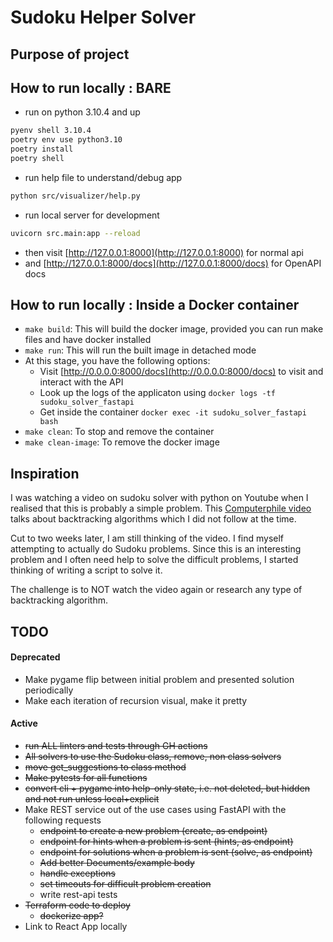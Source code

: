 # Sudoku Helper Solver

## Purpose of project

## How to run locally : BARE

- run on python 3.10.4 and up
```bash
pyenv shell 3.10.4
poetry env use python3.10
poetry install
poetry shell
```
- run help file to understand/debug app
```bash
python src/visualizer/help.py
```
- run local server for development
```bash
uvicorn src.main:app --reload
```
- then visit [http://127.0.0.1:8000](http://127.0.0.1:8000) for normal api
- and [http://127.0.0.1:8000/docs](http://127.0.0.1:8000/docs) for OpenAPI docs

## How to run locally : Inside a Docker container

- `make build`: This will build the docker image, provided you can run make files and have docker installed
- `make run`: This will run the built image in detached mode
- At this stage, you have the following options:
  - Visit [http://0.0.0.0:8000/docs](http://0.0.0.0:8000/docs) to visit and interact with the API
  - Look up the logs of the applicaton using `docker logs -tf sudoku_solver_fastapi`
  - Get inside the container `docker exec -it sudoku_solver_fastapi bash`
- `make clean`: To stop and remove the container
- `make clean-image`: To remove the docker image

## Inspiration

I was watching a video on sudoku solver with python on Youtube when I realised that this is probably a simple problem. This [Computerphile video](https://www.youtube.com/watch?v=G_UYXzGuqvM) talks about backtracking algorithms which I did not follow at the time.

Cut to two weeks later, I am still thinking of the video. I find myself attempting to actually do Sudoku problems. Since this is an interesting problem and I often need help to solve the difficult problems, I started thinking of writing a script to solve it.

The challenge is to NOT watch the video again or research any type of backtracking algorithm.



## TODO

 #### Deprecated

- Make pygame flip between initial problem and presented solution periodically
- Make each iteration of recursion visual, make it pretty


#### Active

- ~~run ALL linters and tests through GH actions~~
- ~~All solvers to use the Sudoku class, remove, non class solvers~~
- ~~move get_suggestions to class method~~
- ~~Make pytests for all functions~~
- ~~convert cli + pygame into help-only state, i.e. not deleted, but hidden and not run unless local+explicit~~
- Make REST service out of the use cases using FastAPI with the following requests
  - ~~endpoint to create a new problem (create, as endpoint)~~
  - ~~endpoint for hints when a problem is sent (hints, as endpoint)~~
  - ~~endpoint for solutions when a problem is sent (solve, as endpoint)~~
  - ~~Add better Documents/example body~~
  - ~~handle exceptions~~
  - ~~set timeouts for difficult problem creation~~
  - write rest-api tests
- ~~Terraform code to deploy~~
  - ~~dockerize app?~~
- Link to React App locally
